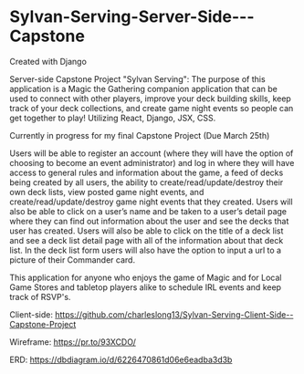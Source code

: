 # Sylvan-Serving-Server-Side---Capstone

Created with Django

Server-side Capstone Project "Sylvan Serving": The purpose of this application is a Magic the Gathering companion application that can be used to connect with other players, improve your deck building skills, keep track of your deck collections, and create game night events so people can get together to play! Utilizing React, Django, JSX, CSS.

Currently in progress for my final Capstone Project (Due March 25th)

Users will be able to register an account (where they will have the option of choosing to become an event administrator) and log in where they will have access to general rules and information about the game, a feed of decks being created by all users, the ability to create/read/update/destroy their own deck lists, view posted game night events, and  create/read/update/destroy game night events that they created. Users will also be able to click on a user’s name and be taken to a user’s detail page where they can find out information about the user and see the decks that user has created. Users will also be able to click on the title of a deck list and see a deck list detail page with all of the information about that deck list. In the deck list form users will also have the option to input a url to a picture of their Commander card.

This application for anyone who enjoys the game of Magic and for Local Game Stores and tabletop players alike to schedule IRL events and keep track of RSVP's.

Client-side: https://github.com/charleslong13/Sylvan-Serving-Client-Side--Capstone-Project

Wireframe: https://pr.to/93XCDO/

ERD: https://dbdiagram.io/d/6226470861d06e6eadba3d3b
